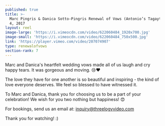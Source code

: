 ```yaml
---
published: true
title: >-
  Marc Pingris & Danica Sotto-Pingris Renewal of Vows (Antonio’s Tagaytay) March
  4, 2017
layout: reel
image-large: 'https://i.vimeocdn.com/video/622060484_1920x700.jpg'
image-small: 'https://i.vimeocdn.com/video/622060484_750x500.jpg'
link: 'https://player.vimeo.com/video/207074907'
type: renewalofvows
section-rank: 7
---
```

Marc and Danica's heartfelt wedding vows made all of us laugh and cry happy tears. It was gorgeous and moving. 😢❤

The love they have for one another is so beautiful and inspiring - the kind of love everyone deserves. We feel so blessed to have witnessed it.

To Marc and Danica, thank you for choosing us to be a part of your celebration! We wish for you two nothing but happiness! 😍

For bookings, send us an email at: inquiry@threelogyvideo.com

Thank you for watching! :)